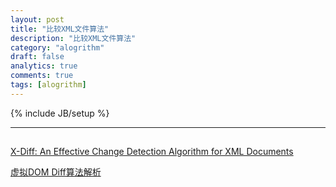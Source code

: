 ```yaml
---
layout: post
title: "比较XML文件算法"
description: "比较XML文件算法"
category: "alogrithm"
draft: false
analytics: true
comments: true
tags: [alogrithm]
---
```

{% include JB/setup %}

<!-- TODO -->

---

## 


[X-Diff: An Effective Change Detection Algorithm for XML Documents](http://www.inf.unibz.it/~nutt/Teaching/XMLDM1112/XMLDM1112Coursework/WangEtAl-ICDE2003.pdf)

[虚拟DOM Diff算法解析](http://www.infoq.com/cn/articles/react-dom-diff)
